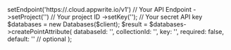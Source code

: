 <?php

use Appwrite\Client;
use Appwrite\Services\Databases;

$client = (new Client())
    ->setEndpoint('https://<REGION>.cloud.appwrite.io/v1') // Your API Endpoint
    ->setProject('<YOUR_PROJECT_ID>') // Your project ID
    ->setKey('<YOUR_API_KEY>'); // Your secret API key

$databases = new Databases($client);

$result = $databases->createPointAttribute(
    databaseId: '<DATABASE_ID>',
    collectionId: '<COLLECTION_ID>',
    key: '',
    required: false,
    default: '' // optional
);
